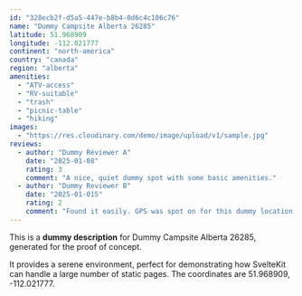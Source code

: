 ```yaml
---
id: "328ecb2f-d5a5-447e-b8b4-0d6c4c106c76"
name: "Dummy Campsite Alberta 26285"
latitude: 51.968909
longitude: -112.021777
continent: "north-america"
country: "canada"
region: "alberta"
amenities:
  - "ATV-access"
  - "RV-suitable"
  - "trash"
  - "picnic-table"
  - "hiking"
images:
  - "https://res.cloudinary.com/demo/image/upload/v1/sample.jpg"
reviews:
  - author: "Dummy Reviewer A"
    date: "2025-01-08"
    rating: 3
    comment: "A nice, quiet dummy spot with some basic amenities."
  - author: "Dummy Reviewer B"
    date: "2025-01-015"
    rating: 2
    comment: "Found it easily. GPS was spot on for this dummy location."
---
```


This is a **dummy description** for Dummy Campsite Alberta 26285, generated for the proof of concept.

It provides a serene environment, perfect for demonstrating how SvelteKit can handle a large number of static pages. The coordinates are 51.968909, -112.021777.

